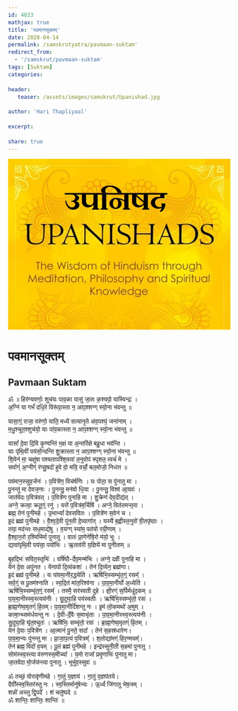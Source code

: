 ```yaml
---    
id: 4023    
mathjax: true    
title: 'पवमानसूक्तम्'    
date: 2020-04-14    
permalink: /samskrutyatra/pavmaan-suktam'
redirect_from: 
  - '/samskrut/pavmaan-suktam'
tags: [Suktam]    
categories:    
    
header:    
   teaser: /assets/images/samskrut/Upanishad.jpg    
    
author: 'Hari Thapliyaal'    
    
excerpt:    
    
share: true    
---    
```

    
![](/assets/images/samskrut/Upanishad.jpg)    
    
# पवमानसूक्तम्    
## Pavmaan Suktam    
    
ॐ ॥ हिर॑ण्यवर्णाः॒ शुच॑यः पाव॒का यासु॑ जा॒तः क॒श्यपो॒ यास्विन्द्रः॑ ।    
अ॒ग्निं या गर्भं॑ दधि॒रे विरू॑पा॒स्ता न॒ आप॒श्शग्ग् स्यो॒ना भ॑वन्तु ॥    
    
यासा॒ग्ं॒ राजा॒ वरु॑णो॒ याति॒ मध्ये॑ सत्यानृ॒ते अ॑व॒पश्यं॒ जना॑नाम् ।    
म॒धु॒श्चुत॒श्शुच॑यो॒ याः पा॑व॒कास्ता न॒ आप॒श्शग्ग् स्यो॒ना भ॑वन्तु ॥    
    
यासां᳚ दे॒वा दि॒वि कृ॒ण्वन्ति॑ भ॒क्षं या अ॒न्तरि॑क्षे बहु॒धा भव॑न्ति ।    
याः पृ॑थि॒वीं पय॑सो॒न्दन्ति शु॒क्रास्ता न॒ आप॒श्शग्ग् स्यो॒ना भ॑वन्तु ॥    
शि॒वेन॑ मा॒ चक्षु॑षा पश्यतापश्शि॒वया॑ त॒नुवोप॑ स्पृशत॒ त्वचं॑ मे ।    
सर्वाग्ं॑ अ॒ग्नीग्ं र॑प्सु॒षदो॑ हुवे वो॒ मयि॒ वर्चो॒ बल॒मोजो॒ निध॑त्त ॥    
    
पव॑मान॒स्सुव॒र्जनः॑ । प॒वित्रे॑ण॒ विच॑र्षणिः । यः पोता॒ स पु॑नातु मा ।    
पु॒नन्तु॑ मा देवज॒नाः । पु॒नन्तु॒ मन॑वो धि॒या । पु॒नन्तु॒ विश्व॑ आ॒यवः॑ ।    
जात॑वेदः प॒वित्र॑वत् । प॒वित्रे॑ण पुनाहि मा । शु॒क्रेण॑ देव॒दीद्य॑त् ।    
अग्ने॒ क्रत्वा॒ क्रतू॒ग्ं॒ रनु॑ । यत्ते॑ प॒वित्र॑म॒र्चिषि॑ । अग्ने॒ वित॑तमन्त॒रा ।    
ब्रह्म॒ तेन॑ पुनीमहे । उ॒भाभ्यां᳚ देवसवितः । प॒वित्रे॑ण स॒वेन॑ च ।    
इ॒दं ब्रह्म॑ पुनीमहे । वै॒श्व॒दे॒वी पु॑न॒ती दे॒व्यागा᳚त् । यस्यै॑ ब॒ह्वीस्त॒नुवो॑ वी॒तपृ॑ष्ठाः ।    
तया॒ मद॑न्तः सध॒माद्ये॑षु । व॒यग्ग् स्या॑म॒ पत॑यो रयी॒णाम् ।    
वै॒श्वा॒न॒रो र॒श्मिभि॑र्मा पुनातु । वातः॑ प्रा॒णेने॑षि॒रो म॑यो॒ भूः ।    
द्यावा॑पृथि॒वी पय॑सा॒ पयो॑भिः । ऋ॒ताव॑री य॒ज्ञिये॑ मा पुनीताम् ॥    
    
बृ॒हद्भिः॑ सवित॒स्तृभिः॑ । वर्षि॑ष्ठै-र्देव॒मन्म॑भिः । अग्ने॒ दक्षैः᳚ पुनाहि मा ।    
येन॑ दे॒वा अपु॑नत । येनापो॑ दि॒व्यंकशः॑ । तेन॑ दि॒व्येन॒ ब्रह्म॑णा।    
इ॒दं ब्रह्म॑ पुनीमहे । यः पा॑वमा॒नीर॒द्ध्येति॑ । ऋषि॑भि॒स्सम्भृ॑त॒ग्ं॒ रसम्᳚ ।    
सर्व॒ग्ं॒ स पू॒तम॑श्नाति । स्व॒दि॒तं मा॑त॒रिश्व॑ना । पा॒व॒मा॒नीर्यो अ॒ध्येति॑ ।    
ऋषि॑भि॒स्सम्भृ॑त॒ग्ं॒ रसम्᳚ । तस्मै॒ सर॑स्वती दुहे । क्षी॒रग्ं स॒र्पिर्मधू॑द॒कम् ॥    
पा॒व॒मा॒नीस्स्व॒स्त्यय॑नीः । सु॒दुघा॒हि पय॑स्वतीः । ऋषि॑भि॒स्सम्भृ॑तो॒ रसः॑ ।    
ब्रा॒ह्म॒णेष्व॒मृतग्ं॑ हि॒तम्। पा॒व॒मा॒नीर्दि॑शन्तु नः । इ॒मं लो॒कमथो॑ अ॒मुम् ।    
कामा॒न्थ्सम॑र्धयन्तु नः । दे॒वी-र्दे॒वैः स॒माभृ॑ताः । पा॒व॒मा॒नीस्स्व॒स्त्यय॑नीः ।    
सु॒दुघा॒हि घृ॑त॒श्चुतः॑ । ऋषि॑भिः॒ सम्भृ॑तो॒ रसः॑ । ब्रा॒ह्म॒णेष्व॒मृतग्ं॑ हि॒तम् ।    
येन॑ दे॒वाः प॒वित्रे॑ण । आ॒त्मानं॑ पु॒नते॒ सदा᳚ । तेन॑ स॒हस्र॑धारेण।    
पा॒व॒मा॒न्यः पु॑नन्तु मा । प्रा॒जा॒प॒त्यं प॒वित्रम्᳚ । श॒तोद्या॑मग्ं हिर॒ण्मयम्᳚।    
तेन॑ ब्रह्म॒ विदो॑ व॒यम् । पू॒तं ब्रह्म॑ पुनीमहे । इन्द्र॑स्सुनी॒ती स॒हमा॑ पुनातु ।    
सोम॑स्स्व॒स्त्या व॑रुणस्स॒मीच्या᳚ । य॒मो राजा᳚ प्रमृ॒णाभिः॑ पुनातु मा।    
जा॒तवे॑दा मो॒र्जय॑न्त्या पुनातु । भूर्भुव॒स्सुवः॑ ॥    
    
ॐ तच्छं॒ योरावृ॑णीमहे । गा॒तुं य॒ज्ञाय॑ । गा॒तुं य॒ज्ञप॑तये।    
दैवी᳚स्स्व॒स्तिर॑स्तु नः । स्व॒स्तिर्मानु॑षेभ्यः । ऊ॒र्ध्वं जि॑गातु भेष॒जम् ।    
शन्नो॑ अस्तु द्वि॒पदे᳚ । शं चतु॑ष्पदे ॥    
ॐ शान्तिः॒ शान्तिः॒ शान्तिः॑ ॥    
    
